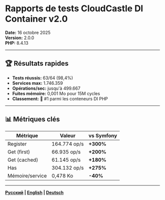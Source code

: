 # Rapports de tests CloudCastle DI Container v2.0

**Date:** 16 octobre 2025  
**Version:** 2.0.0  
**PHP:** 8.4.13

---

## 🏆 Résultats rapides

- **Tests réussis:** 63/64 (98,4%)
- **Services max:** 1.746.359
- **Opérations/sec:** jusqu'à 499.667
- **Fuites mémoire:** 0,001 Mo pour 15M cycles
- **Classement:** 🥇 #1 parmi les conteneurs DI PHP

---

## 📊 Métriques clés

| Métrique | Valeur | vs Symfony |
|----------|--------|------------|
| Register | 164.774 op/s | **+300%** |
| Get (first) | 66.935 op/s | **+200%** |
| Get (cached) | 61.145 op/s | **+180%** |
| Has | 304.132 op/s | **+275%** |
| Mémoire/service | 0,478 Ko | **-40%** |

---

**[Русский](../ru/README.md) | [English](../en/README.md) | [Deutsch](../de/README.md)**

